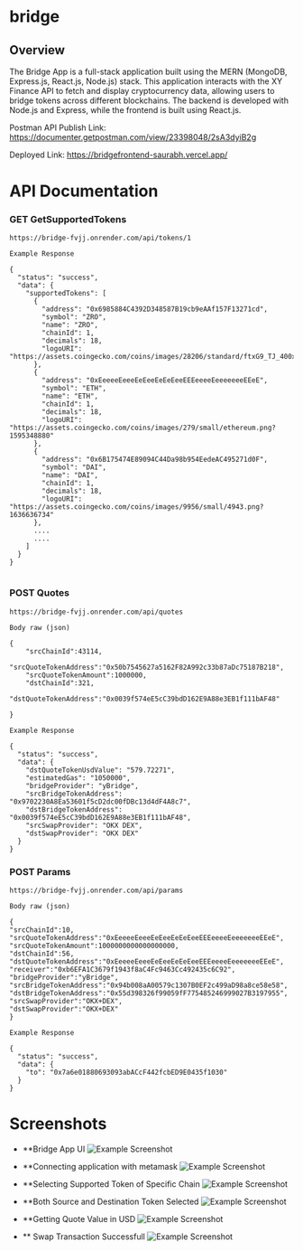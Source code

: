 # bridge
## Overview
The Bridge App is a full-stack application built using the MERN (MongoDB, Express.js, React.js, Node.js) stack. This application interacts with the XY Finance API to fetch and display cryptocurrency data, allowing users to bridge tokens across different blockchains. The backend is developed with Node.js and Express, while the frontend is built using React.js.

Postman API Publish Link: https://documenter.getpostman.com/view/23398048/2sA3dyiB2g

Deployed Link: https://bridgefrontend-saurabh.vercel.app/

# API Documentation
### GET GetSupportedTokens
```
https://bridge-fvjj.onrender.com/api/tokens/1
```
```
Example Response

{
  "status": "success",
  "data": {
    "supportedTokens": [
      {
        "address": "0x6985884C4392D348587B19cb9eAAf157F13271cd",
        "symbol": "ZRO",
        "name": "ZRO",
        "chainId": 1,
        "decimals": 18,
        "logoURI": "https://assets.coingecko.com/coins/images/28206/standard/ftxG9_TJ_400x400.jpeg"
      },
      {
        "address": "0xEeeeeEeeeEeEeeEeEeEeeEEEeeeeEeeeeeeeEEeE",
        "symbol": "ETH",
        "name": "ETH",
        "chainId": 1,
        "decimals": 18,
        "logoURI": "https://assets.coingecko.com/coins/images/279/small/ethereum.png?1595348880"
      },
      {
        "address": "0x6B175474E89094C44Da98b954EedeAC495271d0F",
        "symbol": "DAI",
        "name": "DAI",
        "chainId": 1,
        "decimals": 18,
        "logoURI": "https://assets.coingecko.com/coins/images/9956/small/4943.png?1636636734"
      },
      ....
      ....
    ]
  }
}
     
```

### POST Quotes
```
https://bridge-fvjj.onrender.com/api/quotes
```
```
Body raw (json)

{
    "srcChainId":43114,
    "srcQuoteTokenAddress":"0x50b7545627a5162F82A992c33b87aDc75187B218",
    "srcQuoteTokenAmount":1000000,
    "dstChainId":321,
    "dstQuoteTokenAddress":"0x0039f574eE5cC39bdD162E9A88e3EB1f111bAF48"
   
}
```

```
Example Response

{
  "status": "success",
  "data": {
    "dstQuoteTokenUsdValue": "579.72271",
    "estimatedGas": "1050000",
    "bridgeProvider": "yBridge",
    "srcBridgeTokenAddress": "0x9702230A8Ea53601f5cD2dc00fDBc13d4dF4A8c7",
    "dstBridgeTokenAddress": "0x0039f574eE5cC39bdD162E9A88e3EB1f111bAF48",
    "srcSwapProvider": "OKX DEX",
    "dstSwapProvider": "OKX DEX"
  }
}
```

### POST Params
```
https://bridge-fvjj.onrender.com/api/params
```
```
Body raw (json)

{
"srcChainId":10,
"srcQuoteTokenAddress":"0xEeeeeEeeeEeEeeEeEeEeeEEEeeeeEeeeeeeeEEeE",
"srcQuoteTokenAmount":1000000000000000000,
"dstChainId":56,
"dstQuoteTokenAddress":"0xEeeeeEeeeEeEeeEeEeEeeEEEeeeeEeeeeeeeEEeE",
"receiver":"0xb6EFA1C3679f1943f8aC4Fc9463Cc492435c6C92",
"bridgeProvider":"yBridge",
"srcBridgeTokenAddress":"0x94b008aA00579c1307B0EF2c499aD98a8ce58e58",
"dstBridgeTokenAddress":"0x55d398326f99059fF775485246999027B3197955",
"srcSwapProvider":"OKX+DEX",
"dstSwapProvider":"OKX+DEX"
}
```

```
Example Response

{
  "status": "success",
  "data": {
    "to": "0x7a6e01880693093abACcF442fcbED9E0435f1030"
  }
}
```


# Screenshots
- **Bridge App  UI
  ![Example Screenshot](screenshots/s1.jpg)

- **Connecting application with metamask
  ![Example Screenshot](screenshots/s2.jpg)
  
- **Selecting Supported Token of Specific Chain
  ![Example Screenshot](screenshots/s3.jpg)
  
- **Both Source and Destination Token Selected
  ![Example Screenshot](screenshots/s4.jpg)

- **Getting Quote Value in USD
   ![Example Screenshot](screenshots/s5.jpg)

- ** Swap Transaction Successfull
   ![Example Screenshot](screenshots/s6.jpg)
  
  
  
